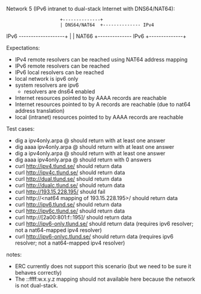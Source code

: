 Network 5 (IPv6 intranet to dual-stack Internet with DNS64/NAT64):


                        +--------------+
                        | DNS64/NAT64  +-------------- IPv4
IPv6 -------------------+              |
                        |    NAT66     +-------------- IPv6
                        +--------------+

Expectations:

* IPv4 remote resolvers can be reached using NAT64 address mapping
* IPv6 remote resolvers can be reached
* IPv6 local resolvers can be reached
* local network is ipv6 only
* system resolvers are ipv6
  * resolvers are dns64 enabled
* Internet resources pointed to by AAAA records are reachable
* Internet resources pointed to by A records are reachable (due to nat64 address translation)
* local (intranet) resources pointed to by AAAA records are reachable

Test cases:
* dig a ipv4only.arpa @<system resolver ipv6 addr> should return with at least one answer
* dig aaaa ipv4only.arpa @<system resolver ipv6 addr> should return with at least one answer
* dig a ipv4only.arpa @<public nat64-mapped ipv4 resolver address> should return with at least one answer
* dig aaaa ipv4only.arpa @<public nat64-mapped ipv4 resolver address> should return with 0 answers
* curl http://ipv4.tlund.se/ should return data
* curl http://ipv4c.tlund.se/ should return data
* curl http://dual.tlund.se/ should return data
* curl http://dualc.tlund.se/ should return data
* curl http://193.15.228.195/ should fail
* curl http://<nat64 mapping of 193.15.228.195>/ should return data
* curl http://ipv6.tlund.se/ should return data
* curl http://ipv6c.tlund.se/ should return data
* curl http://[2a00:801:f::195]/ should return data
* curl http://ipv6-only.tlund.se/ should return data (requires ipv6 resolver; not a nat64-mapped ipv4 resolver)
* curl http://ipv6-onlyc.tlund.se/ should return data (requires ipv6 resolver; not a nat64-mapped ipv4 resolver)

notes:
* ERC currently does not support this scenario (but we need to be sure it behaves correctly)
* The ::ffff:w.x.y.z mapping should not available here because the network is not dual-stack.

